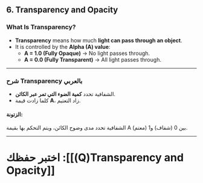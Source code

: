 
## **6. Transparency and Opacity**

### **What Is Transparency?**

- **Transparency** means how much **light can pass through an object**.
- It is controlled by the **Alpha (A) value**:
    - **A = 1.0 (Fully Opaque)** → No light passes through.
    - **A = 0.0 (Fully Transparent)** → All light passes through.

---

### **شرح Transparency بالعربي**

- الشفافية تحدد **كمية الضوء التي تمر عبر الكائن**.
- كلما زادت قيمة **A**، زاد التعتيم.

#### **الزتونة:**

الشفافية تحدد مدى وضوح الكائن، ويتم التحكم بها بقيمة A بين 0 (شفاف) و1 (معتم).

----
# اختبر حفظك :[[(Q)Transparency and Opacity]]
